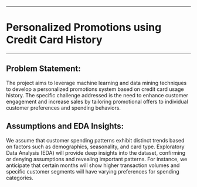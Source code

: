 ___
# Personalized Promotions using Credit Card History
___

## Problem Statement:
The project aims to leverage machine learning and data mining techniques to develop a personalized promotions system based on credit card usage history. The specific challenge addressed is the need to enhance customer engagement and increase sales by tailoring promotional offers to individual customer preferences and spending behaviors.

## Assumptions and EDA Insights:
We assume that customer spending patterns exhibit distinct trends based on factors such as demographics, seasonality, and card type. Exploratory Data Analysis (EDA) will provide deep insights into the dataset, confirming or denying assumptions and revealing important patterns. For instance, we anticipate that certain months will show higher transaction volumes and specific customer segments will have varying preferences for spending categories.

